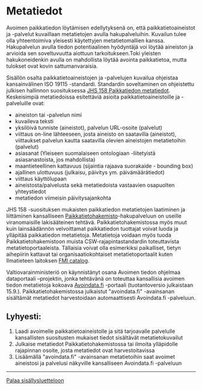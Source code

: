 # Metatiedot

Avoimen paikkatiedon löytämisen edellytyksenä on, että paikkatietoaineistot ja -palvelut kuvaillaan metatietojen avulla hakupalveluihin. Kuvailun tulee olla yhteentoimiva yleisesti käytettyjen metatietomallien kanssa. Hakupalvelun avulla tiedon potentiaalinen hyödyntäjä voi löytää aineiston ja arvioida sen soveltuvuutta aiottuun tarkoitukseen.Toki yleisten hakukoneidenkin avulla on mahdollista löytää avointa paikkatietoa, mutta tulokset ovat kovin sattumanvaraisia.

Sisällön osalta paikkatietoaineistojen ja -palvelujen kuvailua ohjeistaa kansainvälinen ISO 19115 -standardi. Standardin soveltaminen on ohjeistettu julkisen hallinnon suosituksessa [JHS 158 Paikkatiedon metatiedot](http://www.jhs-suositukset.fi/web/guest/jhs/recommendations/158). Keskeisimpiä metatiedoissa esitettäviä asioita paikkatietoaineistoille ja -palveluille ovat:    
- aineiston tai -palvelun nimi  
- kuvaileva teksti  
- yksilöivä tunniste (aineistot), palvelun URL-osoite (palvelut)  
- viittaus on-line lähteeseen, josta aineisto on saatavilla (aineistot), viittaukset palvelun kautta saatavilla olevien aineistojen metatietoihin (palvelut)  
- asiasanat (Yleiseen suomalaiseen ontologiaan -liitetyistä asiasanastoista, jos mahdollista)  
- maantieteellinen kattavuus (sijaintia rajaava suorakaide - bounding box)  
- ajallinen ulottuvuus (julkaisu, päivitys ym. päivämäärätiedot)  
- viittaus käyttölupaan  
- aineistosta/palvelusta sekä metatiedoista vastaavien osapuolten yhteystiedot  
- metatiedon viimeisin päivitysajankohta  

JHS 158 -suosituksen mukaisten paikkatiedon metatietojen laatiminen ja liittäminen kansalliseen [Paikkatietohakemisto](http://www.paikkatietohakemisto.fi)-hakupalveluun on useille viranomaisille lakisääteinen tehtävä. Paikkatietohakemistossa myös muut kuin lainsäädännön velvoittamat paikkatiedon tuottajat voivat luoda ja ylläpitää paikkatiedon metatietoja. Metatietoja voidaan myös tuoda Paikkatietohakemistoon muista CSW-rajapintastandardin toteuttavista metatietoportaaleista. Tällaisia voivat olla esimerkiksi paikalliset, tietyn aihepiirin kattavat tai organisaatiokohtaiset metatietoportaalit kuten Ilmatieteen laitoksen [FMI catalog](http://catalog.fmi.fi).

Valtiovarainministeriö on käynnistänyt osana Avoimen tiedon ohjelmaa dataportaali –projektin, jonka tehtävänä on toteuttaa kansallisia avoimen tiedon metatietoja kokoava [Avoindata.fi](http://beta.avoindata.fi) -portaali (tuotantoversio julkaistaan 15.9.). Paikkatietohakemistossa julkaistut "avoindata.fi" -avainsanan sisältämät metatiedot harvestoidaan automaattisesti Avoindata.fi -palveluun.

## Lyhyesti:
1. Laadi avoimelle paikkatietoaineistolle ja sitä tarjoavalle palvelulle kansallisten suositusten mukaiset tiedot sisältävät metatietokuvailut
2. Julkaise metatiedot Paikkatietohakemistossa tai ilmoita ylläpidolle rajapinnan osoite, josta metatiedot ovat harvestoitavissa
3. Lisäämällä "avoindata.fi" -avainsanan metatietoihin saat avoimet aineistosi ja palvelusi näkyville kansalliseen Avoindata.fi -palveluun

-----
[Palaa sisällysluetteloon](Sisällysluettelo.md)
